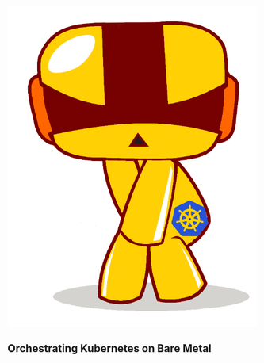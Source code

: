 ![](https://github.com/dfilppi/posts/blob/master/images/kub-bare/bare.png)
## Orchestrating Kubernetes on Bare Metal